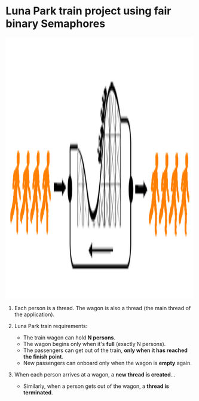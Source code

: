 # Luna Park train project using fair binary Semaphores

<p align="left">
  <img src="../../../imgs/luna_park_train.png" alt="???" width="700" height="700"/>
</p> 

1. Each person is a thread. The wagon is also a thread (the main thread of the application).
2. Luna Park train requirements:
	- The train wagon can hold **N persons**.
	- The wagon begins only when it's **full** (exactly N persons).
	- The passengers can get out of the train, **only when it has reached the finish point**.
	- New passengers can onboard only when the wagon is **empty** again.

2. When each person arrives at a wagon, a **new thread is created**...
	- Similarly, when a person gets out of the wagon, a **thread is terminated**.
